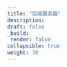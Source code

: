 ```yaml
---
title: "后端服务器"
description: 
draft: false
_build:
 render: false
collapsible: true
weight: 30
---
```


